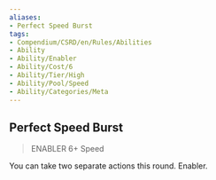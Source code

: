 ```yaml
---
aliases:
- Perfect Speed Burst
tags:
- Compendium/CSRD/en/Rules/Abilities
- Ability
- Ability/Enabler
- Ability/Cost/6
- Ability/Tier/High
- Ability/Pool/Speed
- Ability/Categories/Meta
---
```


  
## Perfect Speed Burst  
>ENABLER 6+  Speed  
  
You can take two separate actions this round. Enabler.